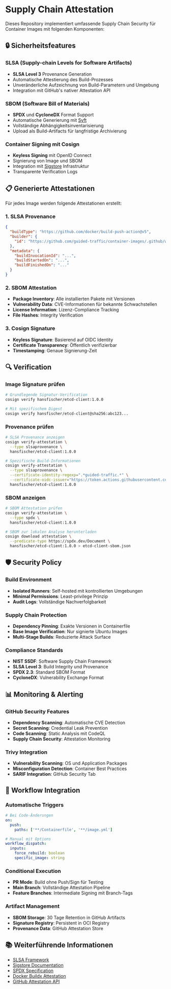 # Supply Chain Attestation

Dieses Repository implementiert umfassende Supply Chain Security für Container Images mit folgenden Komponenten:

## 🔒 Sicherheitsfeatures

### SLSA (Supply-chain Levels for Software Artifacts)
- **SLSA Level 3** Provenance Generation
- Automatische Attestierung des Build-Prozesses
- Unveränderliche Aufzeichnung von Build-Parametern und Umgebung
- Integration mit GitHub's nativer Attestation API

### SBOM (Software Bill of Materials)
- **SPDX** und **CycloneDX** Format Support
- Automatische Generierung mit [Syft](https://github.com/anchore/syft)
- Vollständige Abhängigkeitsinventarisierung
- Upload als Build-Artifacts für langfristige Archivierung

### Container Signing mit Cosign
- **Keyless Signing** mit OpenID Connect
- Signierung von Image und SBOM
- Integration mit [Sigstore](https://sigstore.dev/) Infrastruktur
- Transparente Verification Logs

## 📋 Generierte Attestationen

Für jedes Image werden folgende Attestationen erstellt:

### 1. SLSA Provenance
```json
{
  "buildType": "https://github.com/docker/build-push-action@v5",
  "builder": {
    "id": "https://github.com/guided-traffic/container-images/.github/workflows/build-images.yml@main"
  },
  "metadata": {
    "buildInvocationId": "...",
    "buildStartedOn": "...",
    "buildFinishedOn": "..."
  }
}
```

### 2. SBOM Attestation
- **Package Inventory**: Alle installierten Pakete mit Versionen
- **Vulnerability Data**: CVE-Informationen für bekannte Schwachstellen
- **License Information**: Lizenz-Compliance Tracking
- **File Hashes**: Integrity Verification

### 3. Cosign Signature
- **Keyless Signature**: Basierend auf OIDC Identity
- **Certificate Transparency**: Öffentlich verifizierbar
- **Timestamping**: Genaue Signierung-Zeit

## 🔍 Verification

### Image Signature prüfen
```bash
# Grundlegende Signatur-Verification
cosign verify hansfischer/etcd-client:1.0.0

# Mit spezifischem Digest
cosign verify hansfischer/etcd-client@sha256:abc123...
```

### Provenance prüfen
```bash
# SLSA Provenance anzeigen
cosign verify-attestation \
  --type slsaprovenance \
  hansfischer/etcd-client:1.0.0

# Spezifische Build-Informationen
cosign verify-attestation \
  --type slsaprovenance \
  --certificate-identity-regexp=".*guided-traffic.*" \
  --certificate-oidc-issuer="https://token.actions.githubusercontent.com" \
  hansfischer/etcd-client:1.0.0
```

### SBOM anzeigen
```bash
# SBOM Attestation prüfen
cosign verify-attestation \
  --type spdx \
  hansfischer/etcd-client:1.0.0

# SBOM zur lokalen Analyse herunterladen
cosign download attestation \
  --predicate-type https://spdx.dev/Document \
  hansfischer/etcd-client:1.0.0 > etcd-client-sbom.json
```

## 🛡️ Security Policy

### Build Environment
- **Isolated Runners**: Self-hosted mit kontrollierten Umgebungen
- **Minimal Permissions**: Least-privilege Prinzip
- **Audit Logs**: Vollständige Nachverfolgbarkeit

### Supply Chain Protection
- **Dependency Pinning**: Exakte Versionen in Containerfile
- **Base Image Verification**: Nur signierte Ubuntu Images
- **Multi-Stage Builds**: Reduzierte Attack Surface

### Compliance Standards
- **NIST SSDF**: Software Supply Chain Framework
- **SLSA Level 3**: Build Integrity und Provenance
- **SPDX 2.3**: Standard SBOM Format
- **CycloneDX**: Vulnerability Exchange Format

## 📊 Monitoring & Alerting

### GitHub Security Features
- **Dependency Scanning**: Automatische CVE Detection
- **Secret Scanning**: Credential Leak Prevention
- **Code Scanning**: Static Analysis mit CodeQL
- **Supply Chain Security**: Attestation Monitoring

### Trivy Integration
- **Vulnerability Scanning**: OS und Application Packages
- **Misconfiguration Detection**: Container Best Practices
- **SARIF Integration**: GitHub Security Tab

## 🔄 Workflow Integration

### Automatische Triggers
```yaml
# Bei Code-Änderungen
on:
  push:
    paths: ['**/Containerfile', '**/image.yml']

# Manual mit Options
workflow_dispatch:
  inputs:
    force_rebuild: boolean
    specific_image: string
```

### Conditional Execution
- **PR Mode**: Build ohne Push/Sign für Testing
- **Main Branch**: Vollständige Attestation Pipeline
- **Feature Branches**: Intermediate Signing mit Branch-Tags

### Artifact Management
- **SBOM Storage**: 30 Tage Retention in GitHub Artifacts
- **Signature Registry**: Persistent in OCI Registry
- **Provenance Data**: GitHub Attestation Store

## 📚 Weiterführende Informationen

- [SLSA Framework](https://slsa.dev/)
- [Sigstore Documentation](https://docs.sigstore.dev/)
- [SPDX Specification](https://spdx.github.io/spdx-spec/)
- [Docker Buildx Attestation](https://docs.docker.com/build/attestations/)
- [GitHub Attestation API](https://docs.github.com/en/actions/security-guides/using-artifact-attestations-to-establish-provenance-for-builds)